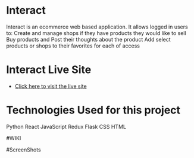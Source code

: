 # Interact

Interact is an ecommerce web based application. It allows logged in users to:
Create and manage shops if they have products they would like to sell
Buy products and Post their thoughts about the product
Add select products or shops to their favorites for each of access

# Interact Live Site

* [Click here to visit the live site]([https://github.com/Kourani/capstone/wiki/User-Stories](https://interact-rntr.onrender.com/))

# Technologies Used for this project

Python
React
JavaScript
Redux
Flask
CSS
HTML

#WIKI

#ScreenShots 
